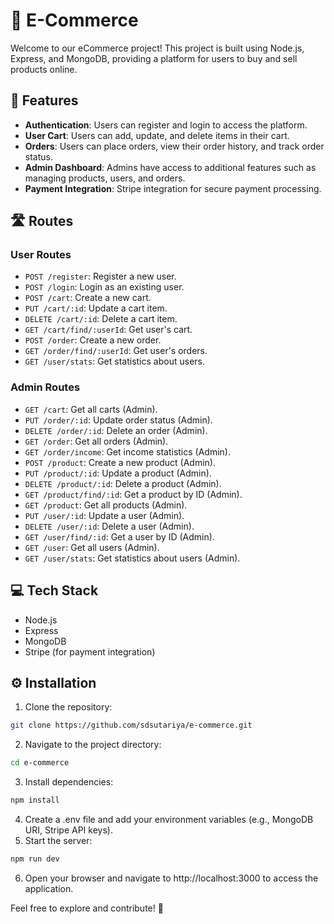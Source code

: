 # 🛒 E-Commerce

Welcome to our eCommerce project! This project is built using Node.js, Express, and MongoDB, providing a platform for users to buy and sell products online.

## 🚀 Features

- **Authentication**: Users can register and login to access the platform.
- **User Cart**: Users can add, update, and delete items in their cart.
- **Orders**: Users can place orders, view their order history, and track order status.
- **Admin Dashboard**: Admins have access to additional features such as managing products, users, and orders.
- **Payment Integration**: Stripe integration for secure payment processing.

## 🛣️ Routes

### User Routes

- `POST /register`: Register a new user.
- `POST /login`: Login as an existing user.
- `POST /cart`: Create a new cart.
- `PUT /cart/:id`: Update a cart item.
- `DELETE /cart/:id`: Delete a cart item.
- `GET /cart/find/:userId`: Get user's cart.
- `POST /order`: Create a new order.
- `GET /order/find/:userId`: Get user's orders.
- `GET /user/stats`: Get statistics about users.

### Admin Routes

- `GET /cart`: Get all carts (Admin).
- `PUT /order/:id`: Update order status (Admin).
- `DELETE /order/:id`: Delete an order (Admin).
- `GET /order`: Get all orders (Admin).
- `GET /order/income`: Get income statistics (Admin).
- `POST /product`: Create a new product (Admin).
- `PUT /product/:id`: Update a product (Admin).
- `DELETE /product/:id`: Delete a product (Admin).
- `GET /product/find/:id`: Get a product by ID (Admin).
- `GET /product`: Get all products (Admin).
- `PUT /user/:id`: Update a user (Admin).
- `DELETE /user/:id`: Delete a user (Admin).
- `GET /user/find/:id`: Get a user by ID (Admin).
- `GET /user`: Get all users (Admin).
- `GET /user/stats`: Get statistics about users (Admin).

## 💻 Tech Stack

- Node.js
- Express
- MongoDB
- Stripe (for payment integration)

## ⚙️ Installation

1. Clone the repository:
```bash
git clone https://github.com/sdsutariya/e-commerce.git
```
2. Navigate to the project directory:
```bash
cd e-commerce
```
3. Install dependencies:
```bash
npm install
```
4. Create a .env file and add your environment variables (e.g., MongoDB URI, Stripe API keys).
5. Start the server:
```bash
npm run dev
```
6. Open your browser and navigate to http://localhost:3000 to access the application.

Feel free to explore and contribute! 🎉
